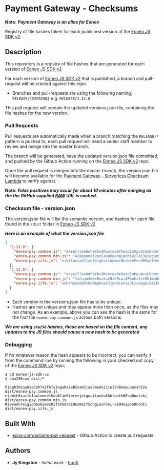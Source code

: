 # Payment Gateway - Checksums
**Note:** ***Payment Gateway is an alias for Eoneo***

Registry of file hashes taken for each published version of the [Eoneo JS SDK v2](https://github.com/eonx-com/eoneo-js-sdk-v2/).


## Description

This repository is a registry of file hashes that are generated for each version of [Eoneo JS SDK v2](https://github.com/eonx-com/eoneo-js-sdk-v2/) 

For each version of [Eoneo JS SDK v2](https://github.com/eonx-com/eoneo-js-sdk-v2/) that is published, a branch and pull-request will be created against this repo.

- Branches and pull-requests are using the following naming; `RELEASE/{VERSION}` e.g. `RELEASE/1.12.0`

This pull request will contain the updated versions.json file, containing the file hashes for the new version.

### Pull Requests

Pull requests are automatically made when a branch matching the `RELEASE/*` pattern is pushed to, each pull request will need a senior staff member to review and merge into the master branch.

The branch will be generated, have the updated version.json file committed, and pushed by the Github Action running on the [Eoneo JS SDK v2](https://github.com/eonx-com/eoneo-js-sdk-v2/) repo.
 
Once the pull request is merged into the master branch, the version.json file will become available for the [Payment Gateway - Serverless Checksum Lambda](https://github.com/eonx-com/payment-gateway-checksums-serverless) to verify against.  

**Note:** ***False positives may occur for about 10 minutes after merging as the the GitHub supplied [RAW](https://raw.githubusercontent.com/eonx-com/payment-gateway-frontend-checksums/master/versions.json) URL is cached.***


### Checksum file - version.json
The version.json file will list the semantic version, and hashes for each file found in the `/dist` folder in [Eoneo JS SDK v2](https://github.com/eonx-com/eoneo-js-sdk-v2/)

***Here is an example of what the version.json file***

```json
{
  "1.11.0": {
    "eoneo-pay.common.js": "eesei7Jaehoh9chu9Kooroo0chaid1ohpu4zuC0pheth1oa1yeeGi5oothaZiecai",
    "eoneo-pay.common.min.js": "AiNgeenei2poCaap6eeng1pohjailai3yieque9eingoo3pohweingahgh9onai7S",
    "eoneo-pay.iife.js": "eikilaovae1laeSeighaisoomoc0eibeeFeed8Kae1eexah7dumiey6fonuCaehoo"
  },
  "1.12.0": {
    "eoneo-pay.common.js": "eesei7Jaehoh9chu9Kooroo0chaid1ohpu4zuC0pheth1oa1yeeGi5oothaZiecai",
    "eoneo-pay.common.min.js": "fohngu3wee0oukae8ie9cai4Ekohz1ieGh1mahWooroGhikohwie1OoCh4eehe7ei",
    "eoneo-pay.iife.js": "xohsh2aem8etheNag0sei4jox0ievie3EiceegeiSeiboh9eiH5leifuphoov2Bee"
  }
}

```

- Each version in the versions.json file has to be unique.
- Hashes are not unique and may appear more than once, as the files may not change. As an example, above you can see the hash is the same for the first file `eoneo-pay.common.js` across both versions.

***We are using `sha256` hashes, these are based on the file content, any updates to the JS files should cause a new hash to be generated***
### Debugging
If for whatever reason the hash appears to be incorrect, you can verify it from the command line by running the following in your checked out copy of the [Eoneo JS SDK v2](https://github.com/eonx-com/eoneo-js-sdk-v2/) repo;
```shell script
$ cd eoneo-js-sdk-v2
$ sha256sum dist/*
 
Piogh3Hiqu6ieCoh7aif6TeingahxieB5oaH2jae7eudeiz1eiSh8eoquuasah2ze  dist/eoneo-pay.common.js
etahch6xaifu1aulemeethoo6fae9iereejeiquaitooho6Ahlooth6Fob0ootahj  dist/eoneo-pay.common.min.js
Rievaeh7eigiodoo6seec0if5Vootai9ooWaiY5ohgiesh7eiraiH4eipoo0hohFi  dist/eoneo-pay.iife.js

```

## Built With

* [eonx-com/actions-pull-request](https://github.com/eonx-com/actions-pull-request) - Github Action to create pull requests 

## Authors

* **Jy Kingston** - *Initial work* - [EonX](https://eonx.com/)
